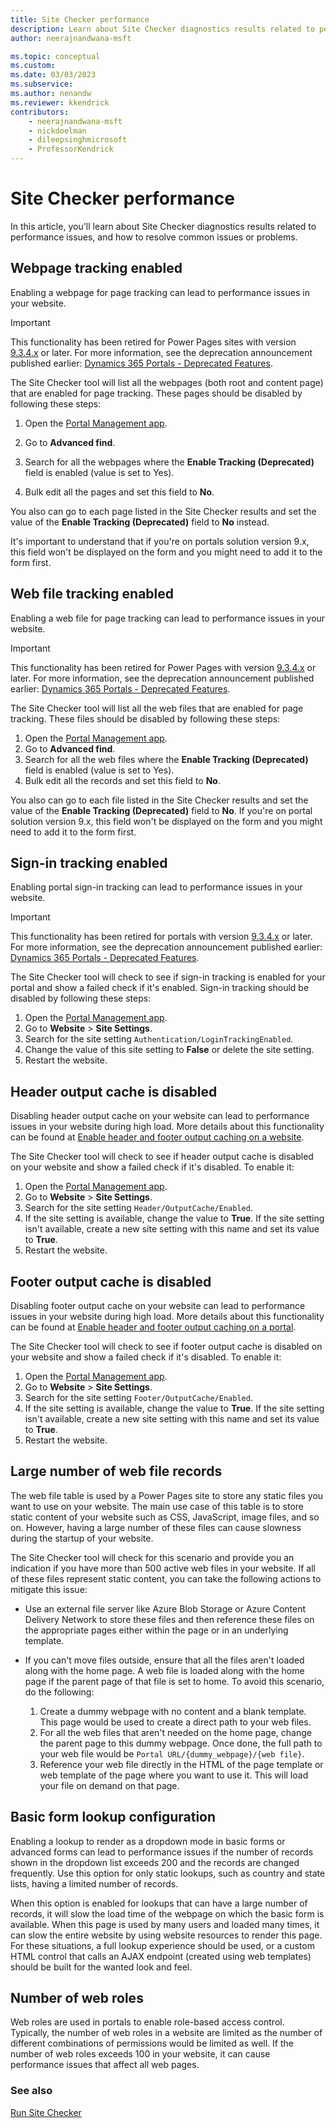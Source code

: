 ```yaml
---
title: Site Checker performance
description: Learn about Site Checker diagnostics results related to performance.
author: neerajnandwana-msft

ms.topic: conceptual
ms.custom: 
ms.date: 03/03/2023
ms.subservice: 
ms.author: nenandw
ms.reviewer: kkendrick
contributors:
    - neerajnandwana-msft
    - nickdoelman
    - dileepsinghmicrosoft
    - ProfessorKendrick
---
```


# Site Checker performance

In this article, you'll learn about Site Checker diagnostics results related to performance issues, and how to resolve common issues or problems.

## Webpage tracking enabled

Enabling a webpage for page tracking can lead to performance issues in your website. 

> [!IMPORTANT]
> This functionality has been retired for Power Pages sites with version [9.3.4.x](/power-apps/maker/portals/versions/version-9.3.4.x) or later. For more information, see the deprecation announcement published earlier: [Dynamics 365 Portals - Deprecated Features](https://blogs.msdn.microsoft.com/crm/2018/03/20/portal-capabilities-for-dynamics-365-deprecated-features/).

The Site Checker tool will list all the webpages (both root and content page) that are enabled for page tracking. These pages should be disabled by following these steps:

1. Open the [Portal Management app](../configure/portal-management-app.md).

1. Go to **Advanced find**.

1. Search for all the webpages where the **Enable Tracking (Deprecated)** field is enabled (value is set to Yes).

1. Bulk edit all the pages and set this field to **No**.

You also can go to each page listed in the Site Checker results and set the value of the **Enable Tracking (Deprecated)** field to **No** instead.

It's important to understand that if you're on portals solution version 9.x, this field won't be displayed on the form and you might need to add it to the form first. 

## Web file tracking enabled

Enabling a web file for page tracking can lead to performance issues in your website. 

> [!IMPORTANT]
> This functionality has been retired for Power Pages with version [9.3.4.x](/power-apps/maker/portals/versions/version-9.3.4.x) or later. For more information, see the deprecation announcement published earlier: [Dynamics 365 Portals - Deprecated Features](https://blogs.msdn.microsoft.com/crm/2018/03/20/portal-capabilities-for-dynamics-365-deprecated-features/).

The Site Checker tool will list all the web files that are enabled for page tracking. These files should be disabled by following these steps:

1. Open the [Portal Management app](../configure/portal-management-app.md).
1. Go to **Advanced find**.
1. Search for all the web files where the **Enable Tracking (Deprecated)** field is enabled (value is set to Yes).
1. Bulk edit all the records and set this field to **No**.

You also can go to each file listed in the Site Checker results and set the value of the **Enable Tracking (Deprecated)** field to **No**. If you're on portal solution version 9.x, this field won't be displayed on the form and you might need to add it to the form first. 

## Sign-in tracking enabled

Enabling portal sign-in tracking can lead to performance issues in your website. 

> [!IMPORTANT]
> This functionality has been retired for portals with version [9.3.4.x](/power-apps/maker/portals/versions/version-9.3.4.x) or later. For more information, see the deprecation announcement published earlier: [Dynamics 365 Portals - Deprecated Features](https://blogs.msdn.microsoft.com/crm/2018/03/20/portal-capabilities-for-dynamics-365-deprecated-features/).

The Site Checker tool will check to see if sign-in tracking is enabled for your portal and show a failed check if it's enabled. Sign-in tracking should be disabled by following these steps:

1. Open the [Portal Management app](../configure/portal-management-app.md).
1. Go to **Website** > **Site Settings**.
1. Search for the site setting `Authentication/LoginTrackingEnabled`.
1. Change the value of this site setting to **False** or delete the site setting.
1. Restart the website. 

## Header output cache is disabled

Disabling header output cache on your website can lead to performance issues in your website during high load. More details about this functionality can be found at [Enable header and footer output caching on a website](/power-apps/maker/portals/configure/enable-header-footer-output-caching).

The Site Checker tool will check to see if header output cache is disabled on your website and show a failed check if it's disabled. To enable it:

1. Open the [Portal Management app](../configure/portal-management-app.md).
1. Go to **Website** > **Site Settings**.
1. Search for the site setting `Header/OutputCache/Enabled`.
1. If the site setting is available, change the value to **True**. If the site setting isn't available, create a new site setting with this name and set its value to **True**.
1. Restart the website. 

## Footer output cache is disabled

Disabling footer output cache on your website can lead to performance issues in your website during high load. More details about this functionality can be found at [Enable header and footer output caching on a portal](/power-apps/maker/portals/configure/enable-header-footer-output-caching).

The Site Checker tool will check to see if footer output cache is disabled on your website and show a failed check if it's disabled. To enable it:

1. Open the [Portal Management app](../configure/portal-management-app.md).
1. Go to **Website** > **Site Settings**.
1. Search for the site setting `Footer/OutputCache/Enabled`.
1. If the site setting is available, change the value to **True**. If the site setting isn't available, create a new site setting with this name and set its value to **True**.
1. Restart the website. 

## Large number of web file records

The web file table is used by a Power Pages site to store any static files you want to use on your website. The main use case of this table is to store static content of your website such as CSS, JavaScript, image files, and so on. However, having a large number of these files can cause slowness during the startup of your website.

The Site Checker tool will check for this scenario and provide you an indication if you have more than 500 active web files in your website. If all of these files represent static content, you can take the following actions to mitigate this issue:

- Use an external file server like Azure Blob Storage or Azure Content Delivery Network to store these files and then reference these files on the appropriate pages either within the page or in an underlying template.

- If you can't move files outside, ensure that all the files aren't loaded along with the home page. A web file is loaded along with the home page if the parent page of that file is set to home. To avoid this scenario, do the following:

  1. Create a dummy webpage with no content and a blank template. This page would be used to create a direct path to your web files. 
  1. For all the web files that aren't needed on the home page, change the parent page to this dummy webpage. Once done, the full path to your web file would be `Portal URL/{dummy_webpage}/{web file}`.
  1. Reference your web file directly in the HTML of the page template or web template of the page where you want to use it. This will load your file on demand on that page. 

## Basic form lookup configuration 

Enabling a lookup to render as a dropdown mode in basic forms or advanced forms can lead to performance issues if the number of records shown in the dropdown list exceeds 200 and the records are changed frequently. Use this option for only static lookups, such as country and state lists, having a limited number of records.

When this option is enabled for lookups that can have a large number of records, it will slow the load time of the webpage on which the basic form is available. When this page is used by many users and loaded many times, it can slow the entire website by using website resources to render this page. For these situations, a full lookup experience should be used, or a custom HTML control that calls an AJAX endpoint (created using web templates) should be built for the wanted look and feel.

## Number of web roles

Web roles are used in portals to enable role-based access control. Typically, the number of web roles in a website are limited as the number of different combinations of permissions would be limited as well. If the number of web roles exceeds 100 in your website, it can cause performance issues that affect all web pages. 

### See also

[Run Site Checker](site-checker.md)

